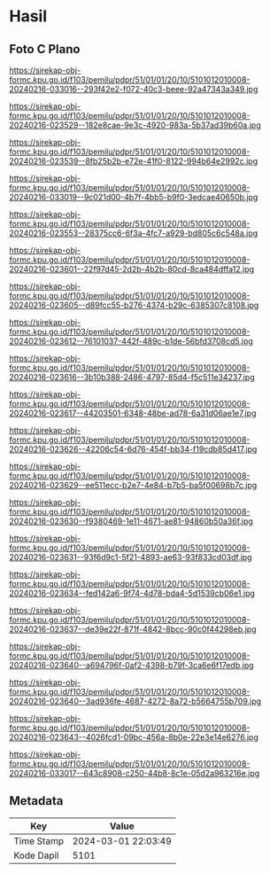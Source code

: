 # Hasil

## Foto C Plano

https://sirekap-obj-formc.kpu.go.id/f103/pemilu/pdpr/51/01/01/20/10/5101012010008-20240216-033016--293f42e2-f072-40c3-beee-92a47343a349.jpg

https://sirekap-obj-formc.kpu.go.id/f103/pemilu/pdpr/51/01/01/20/10/5101012010008-20240216-023529--182e8cae-9e3c-4920-983a-5b37ad39b60a.jpg

https://sirekap-obj-formc.kpu.go.id/f103/pemilu/pdpr/51/01/01/20/10/5101012010008-20240216-023539--8fb25b2b-e72e-41f0-8122-994b64e2992c.jpg

https://sirekap-obj-formc.kpu.go.id/f103/pemilu/pdpr/51/01/01/20/10/5101012010008-20240216-033019--9c021d00-4b7f-4bb5-b9f0-3edcae40650b.jpg

https://sirekap-obj-formc.kpu.go.id/f103/pemilu/pdpr/51/01/01/20/10/5101012010008-20240216-023553--28375cc6-6f3a-4fc7-a929-bd805c6c548a.jpg

https://sirekap-obj-formc.kpu.go.id/f103/pemilu/pdpr/51/01/01/20/10/5101012010008-20240216-023601--22f97d45-2d2b-4b2b-80cd-8ca484dffa12.jpg

https://sirekap-obj-formc.kpu.go.id/f103/pemilu/pdpr/51/01/01/20/10/5101012010008-20240216-023605--d89fcc55-b276-4374-b29c-6385307c8108.jpg

https://sirekap-obj-formc.kpu.go.id/f103/pemilu/pdpr/51/01/01/20/10/5101012010008-20240216-023612--76101037-442f-489c-b1de-56bfd3708cd5.jpg

https://sirekap-obj-formc.kpu.go.id/f103/pemilu/pdpr/51/01/01/20/10/5101012010008-20240216-023616--3b10b388-2486-4797-85d4-f5c511e34237.jpg

https://sirekap-obj-formc.kpu.go.id/f103/pemilu/pdpr/51/01/01/20/10/5101012010008-20240216-023617--44203501-6348-48be-ad78-6a31d06ae1e7.jpg

https://sirekap-obj-formc.kpu.go.id/f103/pemilu/pdpr/51/01/01/20/10/5101012010008-20240216-023626--42206c54-6d76-454f-bb34-f19cdb85d417.jpg

https://sirekap-obj-formc.kpu.go.id/f103/pemilu/pdpr/51/01/01/20/10/5101012010008-20240216-023629--ee511ecc-b2e7-4e84-b7b5-ba5f00698b7c.jpg

https://sirekap-obj-formc.kpu.go.id/f103/pemilu/pdpr/51/01/01/20/10/5101012010008-20240216-023630--f9380469-1e11-4671-ae81-94860b50a36f.jpg

https://sirekap-obj-formc.kpu.go.id/f103/pemilu/pdpr/51/01/01/20/10/5101012010008-20240216-023631--93f6d9c1-5f21-4893-ae63-93f833cd03df.jpg

https://sirekap-obj-formc.kpu.go.id/f103/pemilu/pdpr/51/01/01/20/10/5101012010008-20240216-023634--fed142a6-9f74-4d78-bda4-5d1539cb06e1.jpg

https://sirekap-obj-formc.kpu.go.id/f103/pemilu/pdpr/51/01/01/20/10/5101012010008-20240216-023637--de39e22f-871f-4842-8bcc-90c0f44298eb.jpg

https://sirekap-obj-formc.kpu.go.id/f103/pemilu/pdpr/51/01/01/20/10/5101012010008-20240216-023640--a694796f-0af2-4398-b79f-3ca6e6f17edb.jpg

https://sirekap-obj-formc.kpu.go.id/f103/pemilu/pdpr/51/01/01/20/10/5101012010008-20240216-023640--3ad936fe-4687-4272-8a72-b5664755b709.jpg

https://sirekap-obj-formc.kpu.go.id/f103/pemilu/pdpr/51/01/01/20/10/5101012010008-20240216-023643--4026fcd1-09bc-456a-8b0e-22e3e14e6276.jpg

https://sirekap-obj-formc.kpu.go.id/f103/pemilu/pdpr/51/01/01/20/10/5101012010008-20240216-033017--643c8908-c250-44b8-8c1e-05d2a963216e.jpg


## Metadata

| Key        | Value               |
| ---------- | ------------------- |
| Time Stamp | 2024-03-01 22:03:49 |
| Kode Dapil | 5101                |



